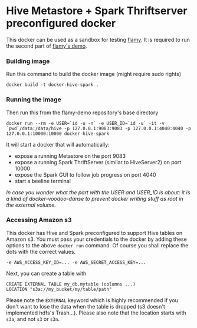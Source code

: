 # Hive Metastore + Spark Thriftserver preconfigured docker


This docker can be used as a sandbox for testing [flamy](https://github.com/flaminem/flamy).
It is required to run the second part of [flamy's demo](http://flamy.readthedocs.io/en/latest/Demo.html).

### Building image
Run this command to build the docker image (might require sudo rights)

```
docker build -t docker-hive-spark .
```


### Running the image
Then run this from the flamy-demo repository's base directory
```
docker run --rm -e USER=`id -u -n` -e USER_ID=`id -u` -it -v `pwd`/data:/data/hive -p 127.0.0.1:9083:9083 -p 127.0.0.1:4040:4040 -p 127.0.0.1:10000:10000 docker-hive-spark
```

It will start a docker that will automatically:
- expose a running Metastore on the port 9083
- expose a running Spark ThriftServer (similar to HiveServer2) on port 10000
- expose the Spark GUI to follow job progress on port 4040
- start a beeline terminal


*In case you wonder what the part with the USER and USER_ID is about: 
it is a kind of docker-voodoo-danse to prevent docker writing stuff as root in the external volume.*


### Accessing Amazon s3
This docker has Hive and Spark preconfigured to support Hive tables on Amazon s3.
You must pass your credentials to the docker by adding these options to the above `docker run` command.
Of course you shall replace the dots with the correct values.
```
-e AWS_ACCESS_KEY_ID=... -e AWS_SECRET_ACCESS_KEY=...
```

Next, you can create a table with 
```
CREATE EXTERNAL TABLE my_db.mytable (columns ...) 
LOCATION "s3a://my_bucket/my/table/path"
```

Please note the `EXTERNAL` keyword which is highly recommended if you don't want to lose the data when the table
is dropped (s3 doesn't implemented hdfs's Trash...).
Please also note that the location starts with `s3a`, and not `s3` or `s3n`.



